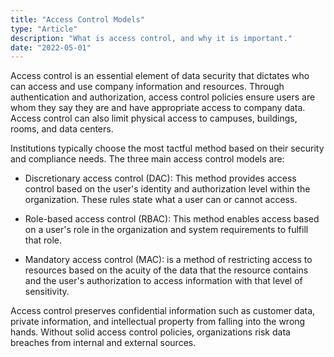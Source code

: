 ```yaml
---
title: "Access Control Models"
type: "Article"
description: "What is access control, and why it is important."
date: "2022-05-01"
---
```


Access control is an essential element of data security that dictates who can access and use company information and resources. Through authentication and authorization, access control policies ensure users are whom they say they are and have appropriate access to company data. Access control can also limit physical access to campuses, buildings, rooms, and data centers. 

Institutions typically choose the most tactful method based on their security and compliance needs. The three main access control models are:  

* Discretionary access control (DAC): This method provides access control based on the user's identity and authorization level within the organization. These rules state what a user can or cannot access. 

* Role-based access control (RBAC): This method enables access based on a user's role in the organization and system requirements to fulfill that role.

* Mandatory access control (MAC): is a method of restricting access to resources based on the acuity of the data that the resource contains and the user's authorization to access information with that level of sensitivity.

Access control preserves confidential information such as customer data, private information, and intellectual property from falling into the wrong hands. Without solid access control policies, organizations risk data breaches from internal and external sources.  
